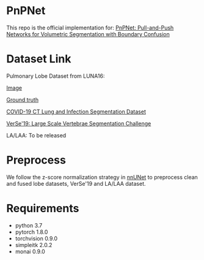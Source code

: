 # PnPNet

This repo is the official implementation for: [PnPNet: Pull-and-Push Networks for Volumetric Segmentation with Boundary Confusion](https://arxiv.org/abs/2303.17967)


# Dataset Link
Pulmonary Lobe Dataset from LUNA16:

[Image](https://luna16.grand-challenge.org/)

[Ground truth](https://github.com/deep-voxel/automatic_pulmonary_lobe_segmentation_using_deep_learning)

[COVID-19 CT Lung and Infection Segmentation Dataset](https://ieee-dataport.org/open-access/pulmonary-lobe-segmentation-covid-19-ct-scans)

[VerSe'19: Large Scale Vertebrae Segmentation Challenge](https://verse2019.grand-challenge.org/)  

LA/LAA: To be released

# Preprocess
We follow the z-score normalization strategy in [nnUNet](https://github.com/MIC-DKFZ/nnUNet) to preprocess clean and fused lobe datasets, VerSe'19 and LA/LAA dataset.

# Requirements
* python 3.7  
* pytorch 1.8.0  
* torchvision 0.9.0  
* simpleitk 2.0.2
* monai 0.9.0

